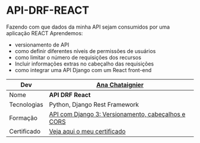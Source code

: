 # API-DRF-REACT
Fazendo com que dados da minha API sejam consumidos por uma aplicação REACT
Aprendemos:
- versionamento de API
- como definir diferentes níveis de permissões de usuários
- como limitar o número de requisições dos recursos
- Incluir informações extras no cabeçalho das requisições
- como integrar uma API Django com um React front-end

| Dev   |[Ana Chataignier](https://www.linkedin.com/in/ana-chataignier-6a3768263/)|
| ------------------------  | --- |
|  Nome           | **API DRF React**
|  Tecnologias    | Python, Django Rest Framework 
|  Formação       | [API com Django 3: Versionamento, cabeçalhos e CORS](https://cursos.alura.com.br/course/api-django-3-versionamento-cabecalhos-cors#aulas)
|  Certificado| [Veja aqui o meu certificado](https://cursos.alura.com.br/certificate/8162376b-2df4-4242-86a2-4aa058d4adcd?lang=pt_BR)

